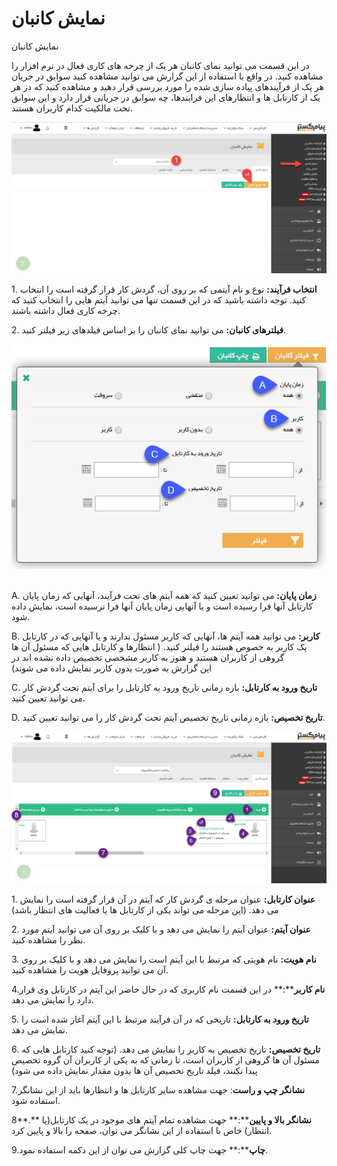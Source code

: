# نمایش کانبان    

نمایش کانبان

در این قسمت می توانید نمای کانبان هر یک از چرخه های کاری فعال در نرم افزار را مشاهده کنید. در واقع با استفاده از این گزارش می توانید مشاهده کنید سوابق در جریان هر یک از فرآیندهای پیاده سازی شده را مورد بررسی قرار دهید و مشاهده کنید که در هر یک از کارتابل ها و انتظارهای این فرایندها، چه سوابق در جریانی قرار دارد و این سوابق تحت مالکیت کدام کاربران هستند.

![](Kanbanview/Kanbanview1.png) 

1\. **انتخاب فرآیند:** نوع و نام آیتمی که بر روی آن، گردش کار قرار گرفته است را انتخاب کنید. توجه داشته باشید که در این قسمت تنها می توانید آیتم هایی را انتخاب کنید که چرخه کاری فعال داشته باشند.

2\. **فیلترهای کانبان:** می توانید نمای کانبان را بر اساس فیلدهای زیر فیلتر کنید.

![](Kanbanview/Kanbanview2.png) 

A. **زمان پایان:** می توانید تعیین کنید که همه آیتم های تحت فرآیند، آنهایی که زمان پایان کارتابل آنها فرا رسیده است و یا آنهایی زمان پایان آنها فرا نرسیده است، نمایش داده شود.

B. **کاربر:** می توانید همه آیتم ها، آنهایی که کاربر مسئول ندارند و یا آنهایی که در کارتابل یک کاربر به خصوص هستند را فیلتر کنید. ( انتظارها و کارتابل هایی که مسئول آن ها گروهی از کاربران هستند و هنوز به کاربر مشخصی تخصیص داده نشده اند در این گزارش به صورت بدون کاربر نمایش داده می شوند)

C. **تاریخ ورود به کارتابل:** بازه زمانی تاریخ ورود به کارتابل را برای آیتم تحت گردش کار می توانید تعیین کنید.

D. **تاریخ تخصیص:** بازه زمانی تاریخ تخصیص آیتم تحت گردش کار را می توانید تعیین کنید.

![](Kanbanview/Kanbanview3.png)

1\. **عنوان کارتابل:** عنوان مرحله ی گردش کار که آیتم در آن قرار گرفته است را نمایش می دهد. (این مرحله می تواند یکی از کارتابل ها یا فعالیت های انتظار باشد)

2\. **عنوان آیتم:** عنوان آیتم را نمایش می دهد و با کلیک بر روی آن می توانید آیتم مورد نظر را مشاهده کنید.

3\. **نام هویت:** نام هویتی که مرتبط با این آیتم است را نمایش می دهد و با کلیک بر روی آن می توانید پروفایل هویت را مشاهده کنید.

4.**نام کاربر****:** در این قسمت نام کاربری که در حال حاضر این آیتم در کارتابل وی قرار دارد را نمایش می دهد.

5\. **تاریخ ورود به کارتابل:** تاریخی که در آن فرآیند مرتبط با این آیتم آغاز شده است را نمایش می دهد.

6\. **تاریخ تخصیص:** تاریخ تخصیص به کاربر را نمایش می دهد. (توجه کنید کارتابل هایی که مسئول آن ها گروهی از کاربران است، تا زمانی که به یکی از کاربران آن گروه تخصیص پیدا نکنند، فیلد تاریخ تخصیص آن ها بدون مقدار نمایش داده می شود)

7.**نشانگر چپ و راست**: جهت مشاهده سایر کارتابل ها و انتظارها باید از این نشانگر استفاده شود.

8**.** **نشانگر بالا و پایین****:** جهت مشاهده تمام آیتم های موجود در یک کارتابل(یا انتظار) خاص با استفاده از این نشانگر می توان، صفحه را بالا و پایین کرد.

9.**چاپ****:** جهت چاپ کلی گزارش می توان از این دکمه استفاده نمود.